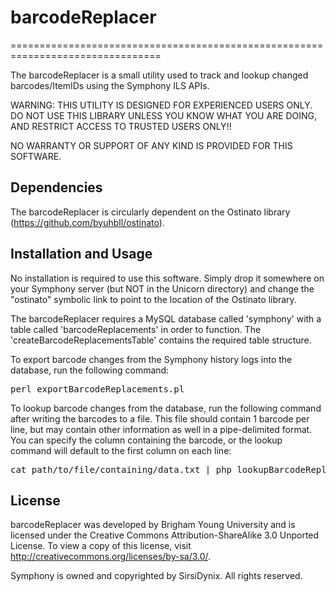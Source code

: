 barcodeReplacer
===============
================================================================================

The barcodeReplacer is a small utility used to track and lookup changed 
barcodes/ItemIDs using the Symphony ILS APIs.

WARNING: THIS UTILITY IS DESIGNED FOR EXPERIENCED USERS ONLY.  
DO NOT USE THIS LIBRARY UNLESS YOU KNOW WHAT YOU ARE DOING, 
AND RESTRICT ACCESS TO TRUSTED USERS ONLY!!

NO WARRANTY OR SUPPORT OF ANY KIND IS PROVIDED FOR THIS SOFTWARE.

Dependencies
------------
The barcodeReplacer is circularly dependent on the Ostinato library 
(https://github.com/byuhbll/ostinato).

Installation and Usage
----------------------
No installation is required to use this software.  Simply drop it somewhere on 
your Symphony server (but NOT in the Unicorn directory) and change the 
"ostinato" symbolic link to point to the location of the Ostinato library.

The barcodeReplacer requires a MySQL database called 'symphony' with a table 
called 'barcodeReplacements' in order to function.  The 
'createBarcodeReplacementsTable' contains the required table structure.

To export barcode changes from the Symphony history logs into the database, 
run the following command:

<pre>
perl exportBarcodeReplacements.pl
</pre>

To lookup barcode changes from the database, run the following command after 
writing the barcodes to a file.  This file should contain 1 barcode per line, 
but may contain other information as well in a pipe-delimited format.  You can
specify the column containing the barcode, or the lookup command will default
to the first column on each line:

<pre>
cat path/to/file/containing/data.txt | php lookupBarcodeReplacements.php column=1
</pre>

License
-------
barcodeReplacer was developed by Brigham Young University and is licensed under 
the Creative Commons Attribution-ShareAlike 3.0 Unported License.  To view a 
copy of this license, visit http://creativecommons.org/licenses/by-sa/3.0/.

Symphony is owned and copyrighted by SirsiDynix.  All rights reserved.
